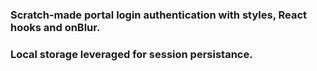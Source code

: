 ### Scratch-made portal login authentication with styles, React hooks and onBlur.
### Local storage leveraged for session persistance.